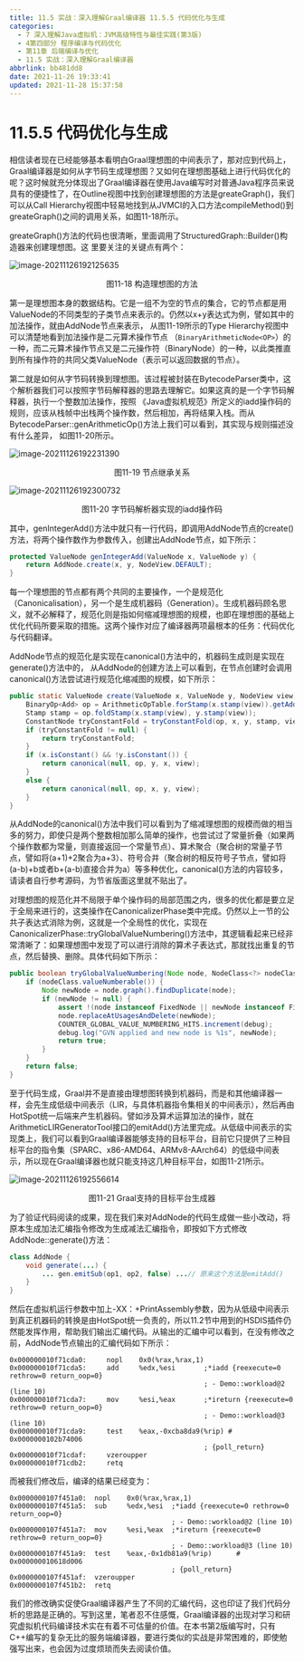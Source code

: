 ```yaml
---
title: 11.5 实战：深入理解Graal编译器 11.5.5 代码优化与生成
categories: 
  - 7 深入理解Java虛拟机：JVM高级特性与最佳实践(第3版)
  - 4第四部分 程序编译与代码优化
  - 第11章 后端编译与优化
  - 11.5 实战：深入理解Graal编译器
abbrlink: bb481dd8
date: 2021-11-26 19:33:41
updated: 2021-11-28 15:37:58
---
```

# 11.5.5 代码优化与生成
相信读者现在已经能够基本看明白Graal理想图的中间表示了，那对应到代码上，Graal编译器是如何从字节码生成理想图？又如何在理想图基础上进行代码优化的呢？这时候就充分体现出了Graal编译器在使用Java编写时对普通Java程序员来说具有的便捷性了，在Outline视图中找到创建理想图的方法是greateGraph()，我们可以从Call Hierarchy视图中轻易地找到从JVMCI的入口方法compileMethod()到greateGraph()之间的调用关系，如图11-18所示。

greateGraph()方法的代码也很清晰，里面调用了StructuredGraph::Builder()构造器来创建理想图。这 里要关注的关键点有两个：

![image-20211126192125635](https://raw.githubusercontent.com/lanlan2017/images/master/Blog/Sum/20211126192126.png)

<center>图11-18 构造理想图的方法</center>

第一是理想图本身的数据结构。它是一组不为空的节点的集合，它的节点都是用ValueNode的不同类型的子类节点来表示的。仍然以x+y表达式为例，譬如其中的加法操作，就由AddNode节点来表示， 从图11-19所示的Type Hierarchy视图中可以清楚地看到加法操作是二元算术操作节点 （`BinaryArithmeticNode<OP>`）的一种，而二元算术操作节点又是二元操作符（BinaryNode）的一种，以此类推直到所有操作符的共同父类ValueNode（表示可以返回数据的节点）。

第二就是如何从字节码转换到理想图。该过程被封装在BytecodeParser类中，这个解析器我们可以按照字节码解释器的思路去理解它。如果这真的是一个字节码解释器，执行一个整数加法操作，按照 《Java虚拟机规范》所定义的iadd操作码的规则，应该从栈帧中出栈两个操作数，然后相加，再将结果入栈。而从BytecodeParser::genArithmeticOp()方法上我们可以看到，其实现与规则描述没有什么差异， 如图11-20所示。

![image-20211126192231390](https://raw.githubusercontent.com/lanlan2017/images/master/Blog/Sum/20211126192231.png)

<center>图11-19 节点继承关系</center>

![image-20211126192300732](https://raw.githubusercontent.com/lanlan2017/images/master/Blog/Sum/20211126192301.png)

<center>图11-20 字节码解析器实现的iadd操作码</center>

其中，genIntegerAdd()方法中就只有一行代码，即调用AddNode节点的create()方法，将两个操作数作为参数传入，创建出AddNode节点，如下所示：

```java
protected ValueNode genIntegerAdd(ValueNode x, ValueNode y) {
    return AddNode.create(x, y, NodeView.DEFAULT);
}
```
每一个理想图的节点都有两个共同的主要操作，一个是规范化（Canonicalisation），另一个是生成机器码（Generation）。生成机器码顾名思义，就不必解释了，规范化则是指如何缩减理想图的规模，也即在理想图的基础上优化代码所要采取的措施。这两个操作对应了编译器两项最根本的任务：代码优化与代码翻译。

AddNode节点的规范化是实现在canonical()方法中的，机器码生成则是实现在generate()方法中的， 从AddNode的创建方法上可以看到，在节点创建时会调用canonical()方法尝试进行规范化缩减图的规模，如下所示：

```java
public static ValueNode create(ValueNode x, ValueNode y, NodeView view) {
    BinaryOp<Add> op = ArithmeticOpTable.forStamp(x.stamp(view)).getAdd();
    Stamp stamp = op.foldStamp(x.stamp(view), y.stamp(view));
    ConstantNode tryConstantFold = tryConstantFold(op, x, y, stamp, view);
    if (tryConstantFold != null) {
        return tryConstantFold;
    }
    if (x.isConstant() && !y.isConstant()) {
        return canonical(null, op, y, x, view);
    }
    else {
        return canonical(null, op, x, y, view);
    }
}
```

从AddNode的canonical()方法中我们可以看到为了缩减理想图的规模而做的相当多的努力，即使只是两个整数相加那么简单的操作，也尝试过了常量折叠（如果两个操作数都为常量，则直接返回一个常量节点）、算术聚合（聚合树的常量子节点，譬如将(a+1)+2聚合为a+3）、符号合并（聚合树的相反符号子节点，譬如将(a-b)+b或者b+(a-b)直接合并为a）等多种优化，canonical()方法的内容较多，请读者自行参考源码，为节省版面这里就不贴出了。

对理想图的规范化并不局限于单个操作码的局部范围之内，很多的优化都是要立足于全局来进行的，这类操作在CanonicalizerPhase类中完成。仍然以上一节的公共子表达式消除为例，这就是一个全局性的优化，实现在CanonicalizerPhase::tryGlobalValueNumbering()方法中，其逻辑看起来已经非常清晰了：如果理想图中发现了可以进行消除的算术子表达式，那就找出重复的节点，然后替换、删除。具体代码如下所示：

```java
public boolean tryGlobalValueNumbering(Node node, NodeClass<?> nodeClass) {
    if (nodeClass.valueNumberable()) {
        Node newNode = node.graph().findDuplicate(node);
        if (newNode != null) {
            assert !(node instanceof FixedNode || newNode instanceof FixedNode);
            node.replaceAtUsagesAndDelete(newNode);
            COUNTER_GLOBAL_VALUE_NUMBERING_HITS.increment(debug);
            debug.log("GVN applied and new node is %1s", newNode);
            return true;
        }
    }
    return false;
}
```
至于代码生成，Graal并不是直接由理想图转换到机器码，而是和其他编译器一样，会先生成低级中间表示（LIR，与具体机器指令集相关的中间表示），然后再由HotSpot统一后端来产生机器码。譬如涉及算术运算加法的操作，就在ArithmeticLIRGeneratorTool接口的emitAdd()方法里完成。从低级中间表示的实现类上，我们可以看到Graal编译器能够支持的目标平台，目前它只提供了三种目标平台的指令集（SPARC、x86-AMD64、ARMv8-AArch64）的低级中间表示，所以现在Graal编译器也就只能支持这几种目标平台，如图11-21所示。

![image-20211126192556614](https://raw.githubusercontent.com/lanlan2017/images/master/Blog/Sum/20211126192557.png)

<center>图11-21 Graal支持的目标平台生成器</center>

为了验证代码阅读的成果，现在我们来对AddNode的代码生成做一些小改动，将原本生成加法汇编指令修改为生成减法汇编指令，即按如下方式修改AddNode::generate()方法：

```java
class AddNode {
    void generate(...) {
        ... gen.emitSub(op1, op2, false) ...// 原来这个方法是emitAdd()
    }
}
```
然后在虚拟机运行参数中加上-XX：+PrintAssembly参数，因为从低级中间表示到真正机器码的转换是由HotSpot统一负责的，所以11.2节中用到的HSDIS插件仍然能发挥作用，帮助我们输出汇编代码。从输出的汇编中可以看到，在没有修改之前，AddNode节点输出的汇编代码如下所示：

```
0x000000010f71cda0:     nopl    0x0(%rax,%rax,1) 
0x000000010f71cda5:     add     %edx,%esi       ;*iadd {reexecute=0 rethrow=0 return_oop=0} 
                                                ; - Demo::workload@2 (line 10) 
0x000000010f71cda7:     mov     %esi,%eax       ;*ireturn {reexecute=0 rethrow=0 return_oop=0} 
                                                ; - Demo::workload@3 (line 10) 
0x000000010f71cda9:     test    %eax,-0xcba8da9(%rip) # 0x0000000102b74006 
                                                ; {poll_return} 
0x000000010f71cdaf:     vzeroupper 
0x000000010f71cdb2:     retq
```
而被我们修改后，编译的结果已经变为：
```
0x0000000107f451a0:  nopl    0x0(%rax,%rax,1) 
0x0000000107f451a5:  sub     %edx,%esi  ;*iadd {reexecute=0 rethrow=0 return_oop=0}
                                        ; - Demo::workload@2 (line 10) 
0x0000000107f451a7:  mov     %esi,%eax  ;*ireturn {reexecute=0 rethrow=0 return_oop=0}
                                        ; - Demo::workload@3 (line 10) 
0x0000000107f451a9:  test    %eax,-0x1db81a9(%rip)      # 0x000000010618d006 
                                        ; {poll_return} 
0x0000000107f451af:  vzeroupper 
0x0000000107f451b2:  retq
```
我们的修改确实促使Graal编译器产生了不同的汇编代码，这也印证了我们代码分析的思路是正确的。写到这里，笔者忍不住感慨，Graal编译器的出现对学习和研究虚拟机代码编译技术实在有着不可估量的价值。在本书第2版编写时，只有C++编写的复杂无比的服务端编译器，要进行类似的实战是非常困难的，即使勉强写出来，也会因为过度烦琐而失去阅读价值。

